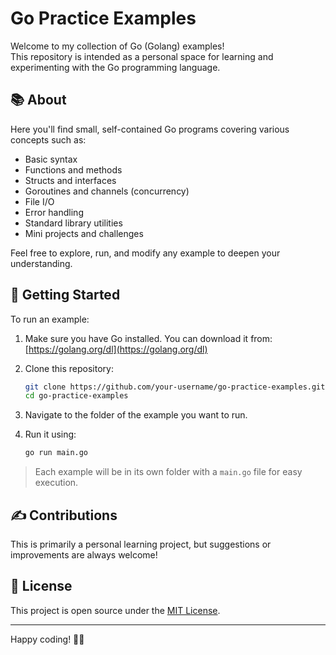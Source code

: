 # Go Practice Examples

Welcome to my collection of Go (Golang) examples!  
This repository is intended as a personal space for learning and experimenting with the Go programming language.

## 📚 About

Here you'll find small, self-contained Go programs covering various concepts such as:

- Basic syntax
- Functions and methods
- Structs and interfaces
- Goroutines and channels (concurrency)
- File I/O
- Error handling
- Standard library utilities
- Mini projects and challenges

Feel free to explore, run, and modify any example to deepen your understanding.

## 🚀 Getting Started

To run an example:

1. Make sure you have Go installed. You can download it from: [https://golang.org/dl](https://golang.org/dl)
2. Clone this repository:

    ```bash
    git clone https://github.com/your-username/go-practice-examples.git
    cd go-practice-examples
    ```

3. Navigate to the folder of the example you want to run.

4. Run it using:

    ```bash
    go run main.go
    ```

> Each example will be in its own folder with a `main.go` file for easy execution.

## ✍️ Contributions

This is primarily a personal learning project, but suggestions or improvements are always welcome!

## 📄 License

This project is open source under the [MIT License](LICENSE).

---

Happy coding! 🧠✨
